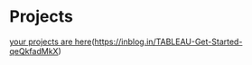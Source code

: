 # Projects
[your projects are here](https://inblog.in/Power-BI-Project-JudJpXpHBX)(https://inblog.in/TABLEAU-Get-Started-qeQkfadMkX)
